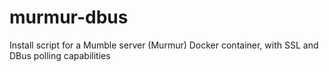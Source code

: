 # murmur-dbus
Install script for a Mumble server (Murmur) Docker container, with SSL and DBus polling capabilities
